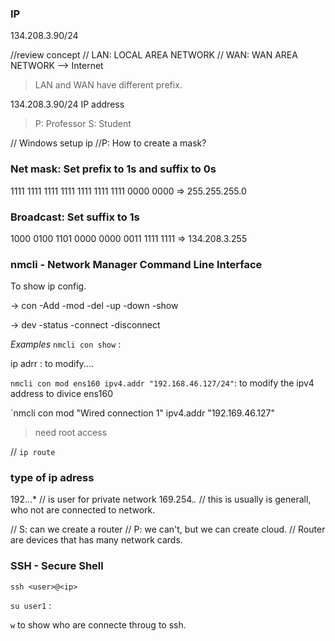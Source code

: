 ### IP
134.208.3.90/24

//review concept
// LAN: LOCAL AREA NETWORK
// WAN: WAN AREA NETWORK --> Internet

> LAN and WAN have different prefix.





134.208.3.90/24
IP address		


> P: Professor
> S: Student

// Windows setup ip
//P: How to create a mask?

### Net mask: Set prefix to 1s and suffix to 0s
1111 1111 1111 1111 1111 1111 1111 0000 0000 => 255.255.255.0

### Broadcast: Set suffix to 1s
1000 0100 1101 0000 0000 0011 1111 1111 => 134.208.3.255

### nmcli - Network Manager Command Line Interface
To show ip config.

-> con 
			-Add
			-mod
			-del
			-up
			-down
			-show

-> dev
			-status
			-connect
			-disconnect

_Examples_
`nmcli con show` : 


ip adrr : to modify....


`nmcli con mod ens160 ipv4.addr "192.168.46.127/24"`: to modify the ipv4 address to divice ens160

`nmcli con mod "Wired connection 1" ipv4.addr "192.169.46.127"

> need root access



// `ip route`

### type of ip adress
192.*.*.* // is user for private network
169.254.*.* // this is usually is generall, who not are connected to network.


// S: can we create a router
// P: we can't, but we can create cloud.
// Router are devices that has many network cards.

### SSH - Secure Shell
`ssh <user>@<ip>`

`su user1` : 

`w` to show who are connecte throug to ssh.
















